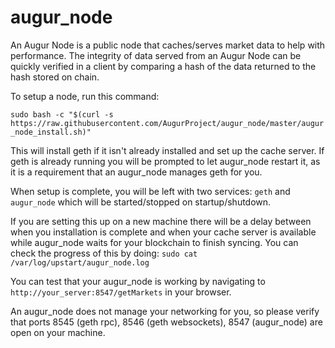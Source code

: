 # augur_node
An Augur Node is a public node that caches/serves market data to help with performance. The integrity of data served from an Augur Node can be quickly verified in a client by comparing a hash of the data returned to the hash stored on chain.

To setup a node, run this command:

```sudo bash -c "$(curl -s https://raw.githubusercontent.com/AugurProject/augur_node/master/augur_node_install.sh)"```

This will install geth if it isn't already installed and set up the cache server. If geth is already running you will be prompted to let augur_node restart it, as it is a requirement that an augur_node manages geth for you.

When setup is complete, you will be left with two services: `geth` and `augur_node` which will be started/stopped on startup/shutdown.

If you are setting this up on a new machine there will be a delay between when you installation is complete and when your cache server is available while augur_node waits for your blockchain to finish syncing. You can check the progress of this by doing: 
```sudo cat /var/log/upstart/augur_node.log```

You can test that your augur_node is working by navigating to `http://your_server:8547/getMarkets` in your browser.

An augur_node does not manage your networking for you, so please verify that ports 8545 (geth rpc), 8546 (geth websockets), 8547 (augur_node) are open on your machine.
